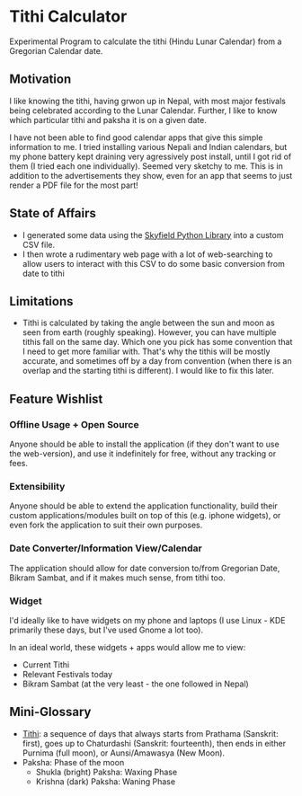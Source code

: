 # Tithi Calculator

Experimental Program to calculate the tithi (Hindu Lunar Calendar) from a Gregorian Calendar date.

## Motivation

I like knowing the tithi, having grwon up in Nepal, with most major festivals being celebrated according to the Lunar Calendar.  Further, I like to know which particular tithi and paksha it is on a given date.

I have not been able to find good calendar apps that give this simple information to me.  I tried installing various Nepali and Indian calendars, but my phone battery kept draining very agressively post install, until I got rid of them (I tried each one individually).  Seemed very sketchy to me.  This is in addition to the advertisements they show, even for an app that seems to just render a PDF file for the most part!

## State of Affairs

- I generated some data using the [Skyfield Python Library](https://rhodesmill.org/skyfield/) into a custom CSV file.
- I then wrote a rudimentary web page with a lot of web-searching to allow users to interact with this CSV to do some basic conversion from date to tithi

## Limitations

- Tithi is calculated by taking the angle between the sun and moon as seen from earth (roughly speaking).  However, you can have multiple tithis fall on the same day.  Which one you pick has some convention that I need to get more familiar with.  That's why the tithis will be mostly accurate, and sometimes off by a day from convention (when there is an overlap and the starting tithi is different).  I would like to fix this later.

## Feature Wishlist

### Offline Usage + Open Source

Anyone should be able to install the application (if they don't want to use the web-version), and use it indefinitely for free, without any tracking or fees.

### Extensibility

Anyone should be able to extend the application functionality, build their custom applications/modules built on top of this (e.g. iphone widgets), or even fork the application to suit their own purposes.

### Date Converter/Information View/Calendar

The application should allow for date conversion to/from Gregorian Date, Bikram Sambat, and if it makes much sense, from tithi too.

### Widget

I'd ideally like to have widgets on my phone and laptops (I use Linux - KDE primarily these days, but I've used Gnome a lot too).

In an ideal world, these widgets + apps would allow me to view:

- Current Tithi
- Relevant Festivals today
- Bikram Sambat (at the very least - the one followed in Nepal)

## Mini-Glossary
- [Tithi](https://en.wikipedia.org/wiki/Tithi): a sequence of days that always starts from Prathama (Sanskrit: first), goes up to Chaturdashi (Sanskrit: fourteenth), then ends in either Purnima (full moon), or Aunsi/Amawasya (New Moon).
- Paksha: Phase of the moon
  - Shukla (bright) Paksha: Waxing Phase
  - Krishna (dark) Paksha: Waning Phase